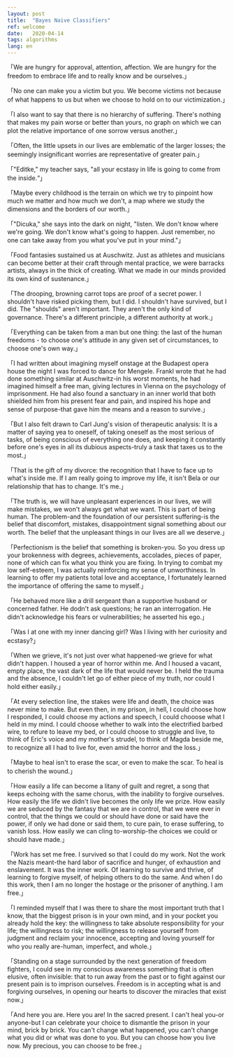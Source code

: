 ```yaml
---
layout: post
title:  "Bayes Naive Classifiers"
ref: welcome
date:   2020-04-14 
tags: algorithms
lang: en
---
```


「We are hungry for approval, attention, affection. We are hungry for the freedom to embrace life and to really know and be ourselves.」

「No one can make you a victim but you. We become victims not because of what happens to us but when we choose to hold on to our victimization.」

「I also want to say that there is no hierarchy of suffering. There's nothing that makes my pain worse or better than yours, no graph on which we can plot the relative importance of one sorrow versus another.」

「Often, the little upsets in our lives are emblematic of the larger losses; the seemingly insignificant worries are representative of greater pain.」

「"Editke," my teacher says, "all your ecstasy in life is going to come from the inside.“」

「Maybe every childhood is the terrain on which we try to pinpoint how much we matter and how much we don't, a map where we study the dimensions and the borders of our worth.」

「"Dicuka," she says into the dark on night, "listen. We don't know where we're going. We don't know what's going to happen. Just remember, no one can take away from you what you've put in your mind."」

「Food fantasies sustained us at Auschwitz. Just as athletes and musicians can become better at their craft through mental practice, we were barracks artists, always in the thick of creating. What we made in our minds provided its own kind of sustenance.」

「The drooping, browning carrot tops are proof of a secret power. I shouldn't have risked picking them, but I did. I shouldn't have survived, but I  did. The "shoulds" aren't important. They aren't the only kind of governance. There's a different principle, a different authority at work.」

「Everything can be taken from a man but one thing: the last of the human freedoms - to choose one's attitude in any given set of circumstances, to choose one's own way.」

「I had written about imagining myself onstage at the Budapest opera house the night I was forced to dance for Mengele. Frankl wrote that he had done something similar at Auschwitz-in his worst moments, he had imagined himself a free man, giving lectures in Vienna on the psychology of imprisonment. He had also found a sanctuary in an inner world that both shielded him from his present fear and pain, and inspired his hope and sense of purpose-that gave him the means and a reason to survive.」

「But I also felt drawn to Carl Jung's vision of therapeutic analysis: It is a matter of saying yea to oneself, of taking oneself as the most serious of tasks, of being conscious of everything one does, and keeping it constantly before one's eyes in all its dubious aspects-truly a task that taxes us to the most.」

「That is the gift of my divorce: the recognition that I have to face up to what's inside me. If I am really going to improve my life, it isn't Bela or our relationship that has to change. It's me.」

「The truth is, we will have unpleasant experiences in our lives, we will make mistakes, we won't always get what we want. This is part of being human. The problem-and the foundation of our persistent suffering-is the belief that discomfort, mistakes, disappointment signal something about our worth. The belief that the unpleasant things in our lives are all we deserve.」

「Perfectionism is the belief that something is broken-you. So you dress up your brokenness with degrees, achievements, accolades, pieces of paper, none of which can fix what you think you are fixing. In trying to combat my low self-esteem, I was actually reinforcing my sense of unworthiness. In learning to offer my patients total love and acceptance, I fortunately learned the importance of offering the same to myself.」

「He behaved more like a drill sergeant than a supportive husband or concerned father. He dodn't ask questions; he ran an interrogation. He didn't acknowledge his fears or vulnerabilities; he asserted his ego.」

「Was I at one with my inner dancing girl? Was I living with her curiosity and ecstasy?」

「When we grieve, it's not just over what happened-we grieve for what didn't happen. I housed a year of horror within me. And I housed a vacant, empty place, the vast dark of the life that would never be. I held the trauma and the absence, I couldn't let go of either piece of my truth, nor could I hold either easily.」

「At every selection line, the stakes were life and death, the choice was never mine to make. But even then, in my prison, in hell, I could choose how I responded, I could choose my actions and speech, I could chooose what I held in my mind. I could choose whether to walk into the electrified barbed wire, to refure to leave my bed, or I could choose to struggle and live, to think of Eric's voice and my mother's strudel, to think of Magda beside me, to recognize all I had to live for, even amid the horror and the loss.」

「Maybe to heal isn't to erase the scar, or even to make the scar. To heal is to cherish the wound.」

「How easily a life can become a litany of guilt and regret, a song that keeps echoing with the same chorus, with the inability to forgive ourselves. How easily the life we didn't live becomes the only life we prize. How easily we are seduced by the fantasy that we are in control, that we were ever in control, that the things we could or should have done or said have the power, if only we had done or said them, to cure pain, to erase suffering, to vanish loss. How easily we can cling to-worship-the choices we could or should have made.」

「Work has set me free. I survived so that I could do my work. Not the work the Nazis meant-the hard labor of sacrifice and hunger, of exhaustion and enslavement. It was the inner work. Of learning to survive and thrive, of learning to forgive myself, of helping others to do the same. And when I do this work, then I am no longer the hostage or the prisoner of anything. I am free.」

「I reminded myself that I was there to share the most important truth that I know, that the biggest prison is in your own mind, and in your pocket you already hold the key: the willingness to take absolute responsibility for your life; the willingness to risk; the willingness to release yourself from judgment and reclaim your innocence, accepting and loving yourself for who you really are-human, imperfect, and whole.」

「Standing on a stage surrounded by the next generation of freedom fighters, I could see in my conscious awareness something that is often elusive, often invisible: that to run away from the past or to fight against our present pain is to imprison ourselves. Freedom is in accepting what is and forgiving ourselves, in opening our hearts to discover the miracles that exist now.」

「And here you are. Here you are! In the sacred present. I can't heal you-or anyone-but I can celebrate your choice to dismantle the prison in your mind, brick by brick. You can't change what happened, you can't change what you did or what was done to you. But you can choose how you live now.
My precious, you can choose to be free.」